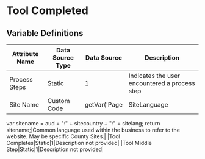 # Tool Completed

### 

## Variable Definitions

| Attribute Name|Data Source Type|Data Source|Description|
| --- | --- | --- | --- |
|Process Steps|Static|1|Indicates the user encountered a process step|
|Site Name|Custom Code|getVar('Page | SiteLanguage | [APL]');
var sitename = aud + ":" + sitecountry + ":" + sitelang;
return sitename;|Common language used within the business to refer to the website. May be specific County Sites.|
|Tool Completes|Static|1|Description not provided|
|Tool Middle Step|Static|1|Description not provided|



